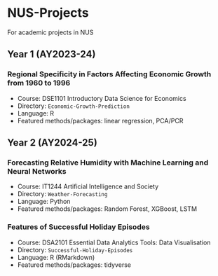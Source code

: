 # NUS-Projects
For academic projects in NUS

## Year 1 (AY2023-24)

### Regional Specificity in Factors Affecting Economic Growth from 1960 to 1996
- Course: DSE1101 Introductory Data Science for Economics
- Directory: `Economic-Growth-Prediction`
- Language: R
- Featured methods/packages: linear regression, PCA/PCR

## Year 2 (AY2024-25)

### Forecasting Relative Humidity with Machine Learning and Neural Networks
- Course: IT1244 Artificial Intelligence and Society
- Directory: `Weather-Forecasting`
- Language: Python
- Featured methods/packages: Random Forest, XGBoost, LSTM

### Features of Successful Holiday Episodes
- Course: DSA2101 Essential Data Analytics Tools: Data Visualisation
- Directory: `Successful-Holiday-Episodes`
- Language: R (RMarkdown)
- Featured methods/packages: tidyverse
